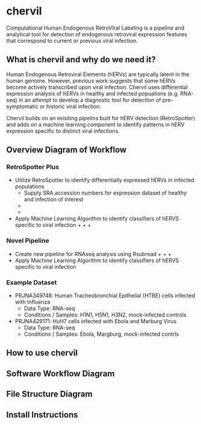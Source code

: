 # chervil
Computational Human Endogenous RetroVIral Labeling is a pipeline and analytical tool for detection of endogenous retroviral expression features that correspond to current or previous viral infection. 

## What is chervil and why do we need it?
Human Endogenous Retroviral Elements (hERVs) are typically latent in the human genome. However, previous work suggests that some hERVs become actively transcribed upon viral infection. Chervil uses differential expression analysis of hERVs in healthy and infected popuations (e.g. RNA-seq) in an attempt to develop a diagnostic tool for detection of pre-symptomatic or historic viral infection. 

Chervil builds on an exisiting pipelins built for hERV detection (RetroSpotter) and adds on a machine learning component to identify patterns in hERV expression specific to distinct viral infections. 


## Overview Diagram of Workflow

### RetroSpotter Plus
* Utilize RetroSpotter to identify differentially expressed hERVs in infected populations 
    + Supply SRA accession numbers for expression dataset of healthy and infection of interest
    +
    +
* Apply Machine Learning Algorithm to identify classifiers of hERVS specific to viral infection
    +
    +
    +

### Novel Pipeline
* Create new pipeline for RNAseq analysis using Rsubread 
    + 
    +
    +
* Apply Machine Learning Algorithm to identify classifiers of hERVS specific to viral infection

### Example Dataset
* PRJNA349748: Human Tracheobronchial Epithelial (HTBE) cells infected with Influenza
    + Data Type: RNA-seq
    + Conditions / Samples: H1N1, H5N1, H3N2, mock-infected controls
* PRJNA429171: HuH7 cells infected with Ebola and Marburg Virus
    + Data Type: RNA-seq
    + Conditions / Samples: Ebola, Margburg, mock-infected contrls
    


## How to use chervil

## Software Workflow Diagram

## File Structure Diagram

## Install Instructions


